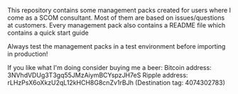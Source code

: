 This repository contains some management packs created for users where I come as a SCOM consultant. 
Most of them are based on issues/questions at customers. 
Every management pack also contains a README file which contains a quick start guide

Always test the management packs in a test environment before importing in production! 

If you like what I'm doing consider buying me a beer:
Bitcoin address: 3NVhdVDUg3T3gq55JMzAiymBCYspzJH7eS
Ripple address: rLHzPsX6oXkzU2qL12kHCH8G8cnZv1rBJh (Destination tag: 4074302783)


